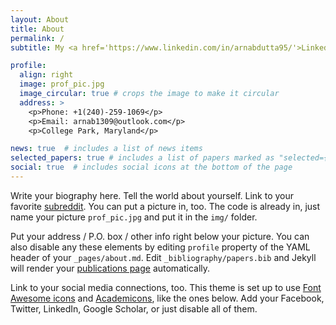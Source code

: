 ```yaml
---
layout: About
title: About
permalink: /
subtitle: My <a href='https://www.linkedin.com/in/arnabdutta95/'>LinkedIn</a>! Feel free to add me.

profile:
  align: right
  image: prof_pic.jpg
  image_circular: true # crops the image to make it circular
  address: >
    <p>Phone: +1(240)-259-1069</p>
    <p>Email: arnab1309@outlook.com</p>
    <p>College Park, Maryland</p>

news: true  # includes a list of news items
selected_papers: true # includes a list of papers marked as "selected={true}"
social: true  # includes social icons at the bottom of the page
---
```


Write your biography here. Tell the world about yourself. Link to your favorite [subreddit](http://reddit.com). You can put a picture in, too. The code is already in, just name your picture `prof_pic.jpg` and put it in the `img/` folder.

Put your address / P.O. box / other info right below your picture. You can also disable any these elements by editing `profile` property of the YAML header of your `_pages/about.md`. Edit `_bibliography/papers.bib` and Jekyll will render your [publications page](/al-folio/publications/) automatically.

Link to your social media connections, too. This theme is set up to use [Font Awesome icons](http://fortawesome.github.io/Font-Awesome/) and [Academicons](https://jpswalsh.github.io/academicons/), like the ones below. Add your Facebook, Twitter, LinkedIn, Google Scholar, or just disable all of them.

